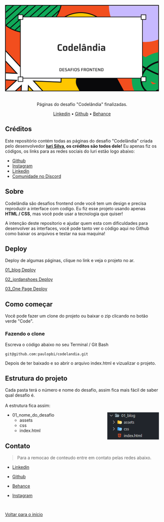 <div id="top" align="center">

<div align="center">
<img src="./assets/capa_codelandia.svg" alt="logo">
</div>

<br>

Páginas do desafio "Codelândia" finalizadas.

<a href="https://www.linkedin.com/in/paulopbi/" target="_blank">Linkedin</a> •
<a href="https://github.com/paulopbi" target="_blank">Github</a> •
<a href="https://www.behance.net/paulopbi" target="_blank">Behance</a>
</div>

## Créditos 

Este repositório contém todas as páginas do desafio "Codelândia" criada pelo desenvolvedor **[Iuri Silva](https://www.instagram.com/iuricode/), os créditos são todos dele!** Eu apenas fiz os códigos, os links para as redes sociais do Iuri estão logo abaixo: <br>

- [Github](https://github.com/iuricode)
- [Instagram](https://www.instagram.com/iuricode/)
- [Linkedin](https://www.linkedin.com/in/iuricode)
- [Comunidade no Discord](https://discord.com/invite/QevDJqCzaY)

## Sobre 
Codelândia são desafios frontend onde você tem um design e precisa reproduzir a interface com codigo. Eu fiz esse projeto usando apenas **HTML / CSS**, mas você pode usar a tecnologia que quiser! <br>

A intenção deste repositorio e ajudar quem esta com dificuldades para desenvolver as interfaces, você pode tanto ver o código aqui no Github como baixar os arquivos e testar na sua maquina!

## Deploy

Deploy de algumas páginas, clique no link e veja o projeto no ar.

[01_blog Deploy](https://blog-codelandia-gamma.vercel.app/)

[02_jordanshoes Deploy](https://jordanshoes-codelandia.vercel.app/)

[03_One Page Deploy](https://one-page-codelandia.vercel.app/)
## Como começar

Você pode fazer um clone do projeto ou baixar o zip clicando no botão verde "Code".

### Fazendo o clone 

Escreva o código abaixo no seu Terminal / Git Bash

```
git@github.com:paulopbi/codelandia.git
```

Depois de ter baixado e so abrir o arquivo index.html e vizualizar o projeto.

## Estrutura do projeto

Cada pasta terá o número e nome do desafio, assim fica mais fácil de saber qual desafio é. 
<br><br>
A estrutura fica assim: 

<img src="./assets/estrutura.png" align="right" alt="estrutura de pastas">

- 01_nome_do_desafio
  - assets
  - css
  - index.html

## Contato

> Para a remocao de conteudo entre em contato pelas redes abaixo.

- [Linkedin](https://www.linkedin.com/in/paulopbi/) 

- [Github](https://github.com/paulopbi)

- [Behance](https://www.behance.net/paulopbi)

- [Instagram](https://www.instagram.com/paulopbi_/)

<br>

<a href="#top">Voltar para o início</a>